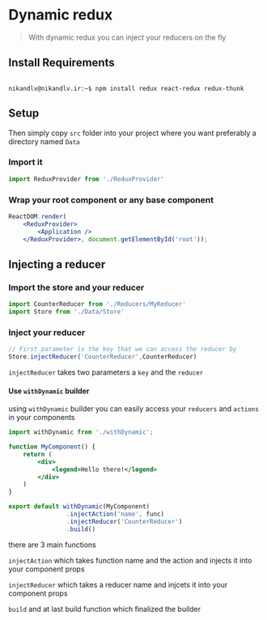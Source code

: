 # Dynamic redux

> With dynamic redux you can inject your reducers on the fly

## Install Requirements

```console

nikandlv@nikandlv.ir:~$ npm install redux react-redux redux-thunk

```
## Setup

Then simply copy `src` folder into your project where you want preferably a directory named `Data`

### Import it

```javascript
import ReduxProvider from './ReduxProvider'
```

### Wrap your root component or any base component

```jsx
ReactDOM.render(
    <ReduxProvider>
        <Application />
    </ReduxProvider>, document.getElementById('root'));
```

## Injecting a reducer

### Import the store and your reducer

```javascript
import CounterReducer from './Reducers/MyReducer'
import Store from './Data/Store'
```

### Inject your reducer

```javascript
// First parameter is the key that we can access the reducer by
Store.injectReducer('CounterReducer',CounterReducer)
```

`injectReducer` takes two parameters a `key` and the `reducer`

#### Use `withDynamic` builder

using `withDynamic` builder you can easily access your `reducers` and `actions` in your components

```jsx
import withDynamic from './withDynamic';

function MyComponent() {
    return (
        <div>
            <legend>Hello there!</legend>
        </div>
    )
}

export default withDynamic(MyComponent)
                .injectAction('name', func)
                .injectReducer('CounterReducer')
                .build()
```

there are 3 main functions

`injectAction` which takes function name and the action and injects it into your component props

`injectReducer` which takes a reducer name and injcets it into your component props

`build` and at last build function which finalized the builder

